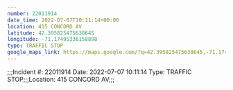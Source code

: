 ```yaml
---
number: 22011914
date_time: 2022-07-07T10:11:14+00:00
location: 415 CONCORD AV
latitude: 42.395825475638645
longitude: -71.17495336158898
type: TRAFFIC STOP
google_maps_link: https://maps.google.com/?q=42.395825475638645,-71.17495336158898
---
```


;;;Incident #: 22011914  Date: 2022-07-07 10:11:14   Type: TRAFFIC STOP;;;Location: 415 CONCORD AV;;;

